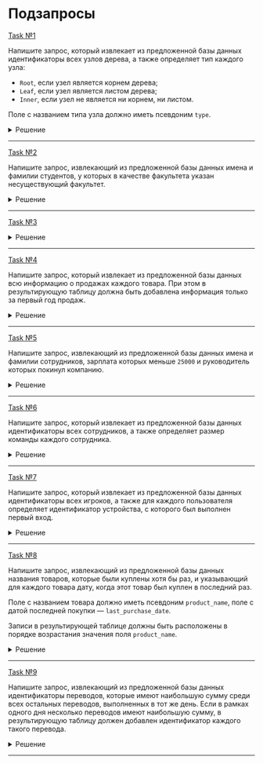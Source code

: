 # Подзапросы

[Task №1](https://stepik.org/lesson/1072300/step/1?unit=1082124)

Напишите запрос, который извлекает из предложенной базы данных идентификаторы всех узлов дерева, а также определяет тип каждого узла:

* `Root`, если узел является корнем дерева;
* `Leaf`, если узел является листом дерева;
* `Inner`, если узел не является ни корнем, ни листом.

Поле с названием типа узла должно иметь псевдоним `type`.

<details>
  <summary>Решение</summary>

  ```sql
  SELECT id,
         CASE 
            WHEN p_id IS NULL THEN 'Root'
            WHEN id NOT IN (SELECT t.p_id
                            FROM Tree t
                            WHERE p_id IS NOT NULL) THEN 'Leaf' 
            ELSE 'Inner'
         END AS type   
  FROM Tree;
  ```

</details>

---

[Task №2](https://stepik.org/lesson/1072300/step/2?unit=1082124)

Напишите запрос, извлекающий из предложенной базы данных имена и фамилии студентов, у которых в качестве факультета указан несуществующий факультет.

<details>
  <summary>Решение</summary>

  ```sql
  SELECT name, surname
  FROM Students
  WHERE department_id NOT IN (SELECT id FROM Departments)
  ```

</details>

---

[Task №3](https://stepik.org/lesson/1072300/step/3?unit=1082124)



<details>
  <summary>Решение</summary>

  ```sql
  SELECT salary AS second_highest_salary
  FROM Salaries
  WHERE salary = (SELECT salary
                  FROM Salaries
                  GROUP BY salary
                  ORDER BY salary DESC 
                  LIMIT 1
                  OFFSET 1);
  ```

</details>

---

[Task №4](https://stepik.org/lesson/1072300/step/4?unit=1082124)

Напишите запрос, который извлекает из предложенной базы данных всю информацию о продажах каждого товара. При этом в результирующую таблицу должна быть добавлена информация только за первый год продаж.

<details>
  <summary>Решение</summary>

  ```sql
  SELECT product_id, year AS first_year, quantity, price 
  FROM Sales
  WHERE year = (SELECT MIN(year) FROM Sales S WHERE Sales.product_id = product_id)
  ```

</details>

---

[Task №5](https://stepik.org/lesson/1072300/step/5?unit=1082124)

Напишите запрос, извлекающий из предложенной базы данных имена и фамилии сотрудников, зарплата которых меньше `25000` и руководитель которых покинул компанию.

<details>
  <summary>Решение</summary>

  ```sql
  SELECT name, surname
  FROM Employees
  WHERE salary < 25000 
        AND manager_id IS NOT NULL
        AND manager_id NOT IN (SELECT id FROM Employees);
  ```

</details>

---

[Task №6](https://stepik.org/lesson/1072300/step/6?unit=1082124)

Напишите запрос, который извлекает из предложенной базы данных идентификаторы всех сотрудников, а также определяет размер команды каждого сотрудника.

<details>
  <summary>Решение</summary>

  ```sql
  SELECT id AS employee_id,
         (SELECT COUNT(id)
          FROM Employees InnerEmp
          WHERE team_id = Employees.team_id) AS team_size
  FROM Employees;
  ```

</details>

---

[Task №7](https://stepik.org/lesson/1072300/step/7?unit=1082124)

Напишите запрос, который извлекает из предложенной базы данных идентификаторы всех игроков, а также для каждого пользователя определяет идентификатор устройства, с которого был выполнен первый вход.

<details>
  <summary>Решение</summary>

  ```sql
  SELECT player_id, device_id AS first_device_id
  FROM Activity
  WHERE event_date = (SELECT MIN(event_date)
                      FROM Activity InnerAc
                      WHERE player_id = Activity.player_id);
  ```

</details>

---

[Task №8](https://stepik.org/lesson/1072300/step/8?unit=1082124)

Напишите запрос, извлекающий из предложенной базы данных названия товаров, которые были куплены хотя бы раз, и указывающий для каждого товара дату, когда этот товар был куплен в последний раз.

Поле с названием товара должно иметь псевдоним `product_name`, поле с датой последней покупки — `last_purchase_date`.

Записи в результирующей таблице должны быть расположены в порядке возрастания значения поля `product_name`.

<details>
  <summary>Решение</summary>

  ```sql
  SELECT (SELECT name
          FROM Products
          WHERE Products.id = product_id) AS product_name, 
          order_date AS last_purchase_date
  FROM Orders 
  WHERE order_date = (SELECT MAX(order_date)
                      FROM Orders InnerOrd
                      WHERE product_id = Orders.product_id)
  ORDER BY product_name;
  ```

</details>

---

[Task №9](https://stepik.org/lesson/1072300/step/9?unit=1082124)

Напишите запрос, извлекающий из предложенной базы данных идентификаторы переводов, которые имеют наибольшую сумму среди всех остальных переводов, выполненных в тот же день. Если в рамках одного дня несколько переводов имеют наибольшую сумму, в результирующую таблицу должен добавлен идентификатор каждого такого перевода.

<details>
  <summary>Решение</summary>

  ```sql
  SELECT id
  FROM Transactions
  WHERE amount = (SELECT MAX(amount)
                  FROM Transactions Tr
                  WHERE DATE(Transactions.day) = DATE(day))
  ORDER BY id DESC;
  ```

</details>

---

